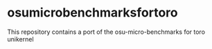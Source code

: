 # osumicrobenchmarksfortoro
This repository contains a port of the osu-micro-benchmarks for toro unikernel

